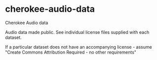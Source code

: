 # cherokee-audio-data
Cherokee Audio data

Audio data made public. See individual license files supplied with each dataset.

If a particular dataset does not have an accompanying license - assume "Create Commons Attribution Required - no other requirements"

